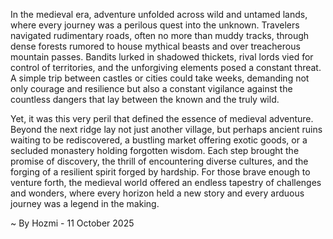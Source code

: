 
In the medieval era, adventure unfolded across wild and untamed lands, where every journey was a perilous quest into the unknown. Travelers navigated rudimentary roads, often no more than muddy tracks, through dense forests rumored to house mythical beasts and over treacherous mountain passes. Bandits lurked in shadowed thickets, rival lords vied for control of territories, and the unforgiving elements posed a constant threat. A simple trip between castles or cities could take weeks, demanding not only courage and resilience but also a constant vigilance against the countless dangers that lay between the known and the truly wild.

Yet, it was this very peril that defined the essence of medieval adventure. Beyond the next ridge lay not just another village, but perhaps ancient ruins waiting to be rediscovered, a bustling market offering exotic goods, or a secluded monastery holding forgotten wisdom. Each step brought the promise of discovery, the thrill of encountering diverse cultures, and the forging of a resilient spirit forged by hardship. For those brave enough to venture forth, the medieval world offered an endless tapestry of challenges and wonders, where every horizon held a new story and every arduous journey was a legend in the making.

~ By Hozmi - 11 October 2025
